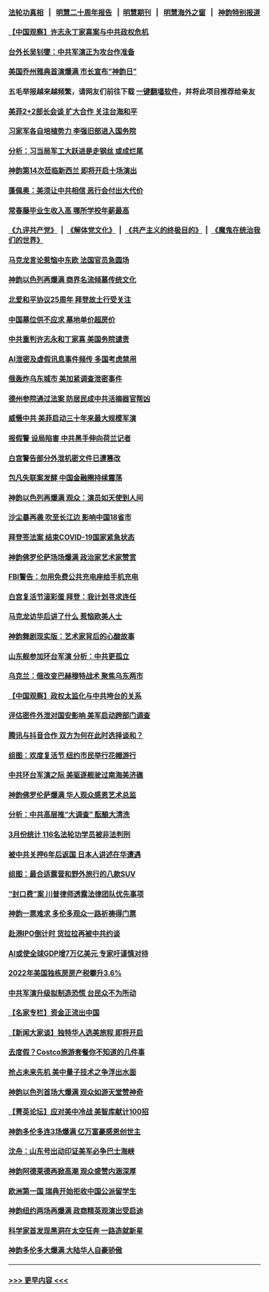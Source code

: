 #### [法轮功真相](https://github.com/gfw-breaker/truth/blob/master/README.md?t=0) &nbsp;&nbsp;|&nbsp;&nbsp; [明慧二十周年报告](https://github.com/gfw-breaker/mh-reports/blob/master/README.md?t=0) &nbsp;&nbsp;|&nbsp;&nbsp;[明慧期刊](https://github.com/gfw-breaker/mh-qikan) &nbsp;&nbsp;|&nbsp;&nbsp; [明慧海外之窗](https://github.com/gfw-breaker/mh-news/blob/master/README.md?t=0) &nbsp;&nbsp;|&nbsp;&nbsp; [神韵特别报道](https://github.com/gfw-breaker/mh-news/blob/master/shenyun.md?t=0)
#### [【中国观察】许志永丁家喜案与中共政权危机](../pages/nf4514/n13971140.md?t=04130043) 
#### [台外长吴钊燮：中共军演正为攻台作准备](../pages/nf4514/n13971176.md?t=04130043) 
#### [美国乔州雅典首演爆满 市长宣布“神韵日”](../pages/nf4514/n13971190.md?t=04130043) 
#### 五毛举报越来越频繁，请网友们前往下载 [一键翻墙软件](https://github.com/gfw-breaker/ssr-accounts)，并将此项目推荐给亲友
#### [美菲2+2部长会谈 扩大合作 关注台海和平](../pages/nf4514/n13971089.md?t=04130043) 
#### [习家军各自培植势力 李强旧部进入国务院](../pages/nf4514/n13970861.md?t=04130043) 
#### [分析：习当局军工大跃进是走钢丝 或成烂尾](../pages/nf4514/n13970620.md?t=04130043) 
#### [神韵第14次莅临新西兰 即将开启十场演出](../pages/nf4514/n13970943.md?t=04130043) 
#### [蓬佩奥：美须让中共相信 恶行会付出大代价](../pages/nf4514/n13970850.md?t=04130043) 
#### [常春藤毕业生收入高 哪所学校年薪最高](../pages/nf4514/n13970686.md?t=04130043) 
#### [《九评共产党》](https://github.com/begood0513/9ping.md/blob/master/README.md) &nbsp;|&nbsp; [《解体党文化》](../../../../jtdwh.md/blob/master/README.md)  &nbsp;|&nbsp; [《共产主义的终极目的》](../../../../gczydzjmd.md/blob/master/README.md) &nbsp;|&nbsp; [《魔鬼在统治我们的世界》](../../../../mgztzwmdsj.md/blob/master/README.md) 
#### [马克龙言论惹恼中东欧 法国官员急圆场](../pages/nf4514/n13970717.md?t=04130043) 
#### [神韵以色列再爆满 商界名流倾慕传统文化](../pages/nf4514/n13970779.md?t=04130043) 
#### [北爱和平协议25周年 拜登故土行受关注](../pages/nf4514/n13970532.md?t=04130043) 
#### [中国墓位供不应求 墓地单价超房价](../pages/nf4514/n13969889.md?t=04130043) 
#### [中共重判许志永和丁家喜 美国务院谴责](../pages/nf4514/n13970667.md?t=04130043) 
#### [AI泄密及虚假讯息事件频传 多国考虑禁用](../pages/nf4514/n13970665.md?t=04130043) 
#### [俄轰炸乌东城市 美加紧调查泄密事件](../pages/nf4514/n13970533.md?t=04130043) 
#### [德州参院通过法案 防居民成中共活摘器官帮凶](../pages/nf4514/n13970463.md?t=04130043) 
#### [威慑中共 美菲启动三十年来最大规模军演](../pages/nf4514/n13970319.md?t=04130043) 
#### [报假警 设局陷害 中共黑手伸向荷兰记者](../pages/nf4514/n13970125.md?t=04130043) 
#### [白宫警告部分外泄机密文件已遭篡改](../pages/nf4514/n13970184.md?t=04130043) 
#### [包凡失联案发酵 中国金融圈持续震荡](../pages/nf4514/n13970306.md?t=04130043) 
#### [神韵以色列再爆满 观众：演员如天使到人间](../pages/nf4514/n13970238.md?t=04130043) 
#### [沙尘暴再袭 吹至长江边 影响中国18省市](../pages/nf4514/n13970109.md?t=04130043) 
#### [拜登签法案 结束COVID-19国家紧急状态](../pages/nf4514/n13970104.md?t=04130043) 
#### [神韵佛罗伦萨场场爆满 政治家艺术家赞赏](../pages/nf4514/n13970180.md?t=04130043) 
#### [FBI警告：勿用免费公共充电座给手机充电](../pages/nf4514/n13969957.md?t=04130043) 
#### [白宫复活节滚彩蛋 拜登：我计划寻求连任](../pages/nf4514/n13969888.md?t=04130043) 
#### [马克龙访华后讲了什么 惹恼欧美人士](../pages/nf4514/n13969877.md?t=04130043) 
#### [神韵舞剧现实版：艺术家背后的心酸故事](../pages/nf4514/n13968343.md?t=04130043) 
#### [山东舰参加环台军演 分析：中共更孤立](../pages/nf4514/n13969834.md?t=04130043) 
#### [乌克兰：俄改变巴赫穆特战术 聚焦乌东两市](../pages/nf4514/n13969705.md?t=04130043) 
#### [【中国观察】政权太监化与中共垮台的关系](../pages/nf4514/n13969691.md?t=04130043) 
#### [评估密件外泄对国安影响 美军启动跨部门调查](../pages/nf4514/n13969352.md?t=04130043) 
#### [腾讯与抖音合作 双方为何在此时选择谈和？](../pages/nf4514/n13969457.md?t=04130043) 
#### [组图：欢度复活节 纽约市民举行花帽游行](../pages/nf4514/n13969117.md?t=04130043) 
#### [中共环台军演之际 美驱逐舰驶过南海美济礁](../pages/nf4514/n13969324.md?t=04130043) 
#### [神韵佛罗伦萨爆满 华人观众感恩艺术总监](../pages/nf4514/n13969447.md?t=04130043) 
#### [分析：中共高层推“大调查” 酝酿大清洗](../pages/nf4514/n13969255.md?t=04130043) 
#### [3月份统计 116名法轮功学员被非法判刑](../pages/nf4514/n13967624.md?t=04130043) 
#### [被中共关押6年后返国 日本人讲述在华遭遇](../pages/nf4514/n13969163.md?t=04130043) 
#### [组图：最合适露营和野外旅行的八款SUV](../pages/nf4514/n13965255.md?t=04130043) 
#### [“封口费”案 川普律师透露法律团队优先事项](../pages/nf4514/n13969111.md?t=04130043) 
#### [神韵一票难求 多伦多观众一路祈祷得门票](../pages/nf4514/n13969317.md?t=04130043) 
#### [赴港IPO倒计时 货拉拉再被中共约谈](../pages/nf4514/n13968862.md?t=04130043) 
#### [AI或使全球GDP增7万亿美元 专家吁谨慎对待](../pages/nf4514/n13968459.md?t=04130043) 
#### [2022年美国独栋房房产税攀升3.6%](../pages/nf4514/n13968432.md?t=04130043) 
#### [中共军演升级拟制造恐慌 台民众不为所动](../pages/nf4514/n13969065.md?t=04130043) 
#### [【名家专栏】资金正流出中国](../pages/nf4514/n13965018.md?t=04130043) 
#### [【新闻大家谈】独特华人选美旅程 即将开启](../pages/nf4514/n13968375.md?t=04130043) 
#### [去度假？Costco旅游套餐你不知道的几件事](../pages/nf4514/n13966152.md?t=04130043) 
#### [抢占未来先机 美中量子技术之争浮出水面](../pages/nf4514/n13967804.md?t=04130043) 
#### [神韵以色列首场大爆满 观众如游天堂赞神奇](../pages/nf4514/n13968859.md?t=04130043) 
#### [【菁英论坛】应对美中冷战 美智库献计100招](../pages/nf4514/n13968436.md?t=04130043) 
#### [神韵多伦多连3场爆满 亿万富豪感恩创世主](../pages/nf4514/n13968723.md?t=04130043) 
#### [沈舟：山东号出动印证美军必争巴士海峡](../pages/nf4514/n13968378.md?t=04130043) 
#### [神韵阿德莱德再掀高潮 观众盛赞内涵深厚](../pages/nf4514/n13968420.md?t=04130043) 
#### [欧洲第一国 瑞典开始拒收中国公派留学生](../pages/nf4514/n13968149.md?t=04130043) 
#### [神韵纽约两场再爆满 政商精英观演出受启迪](../pages/nf4514/n13968701.md?t=04130043) 
#### [科学家首发现黑洞在太空狂奔 一路造就新星](../pages/nf4514/n13968248.md?t=04130043) 
#### [神韵多伦多大爆满 大陆华人自豪骄傲](../pages/nf4514/n13968091.md?t=04130043) 

----
#### [ >>> 更早内容 <<< ](../indexes/nf4514-earlier.md)
